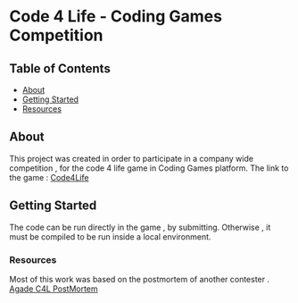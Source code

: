 # Code 4 Life - Coding Games Competition

## Table of Contents

- [About](#about)
- [Getting Started](#getting_started)
- [Resources](#resources)

## About <a name = "about"></a>

This project was created in order to participate in a company wide competition , for the code 4 life game in Coding Games platform. The link to the game : [Code4Life](https://www.codingame.com/multiplayer/bot-programming/code4life)

## Getting Started <a name = "getting_started"></a>

The code can be run directly in the game , by submitting. Otherwise , it must be compiled to be run inside a local environment.

### Resources <a name = "resources"></a>

Most of this work was based on the postmortem of another contester . [Agade C4L PostMortem](https://github.com/Agade09/Agade-Code-4-Life-Postmortem/blob/master/Agade_C4L_Postmortem.md)

